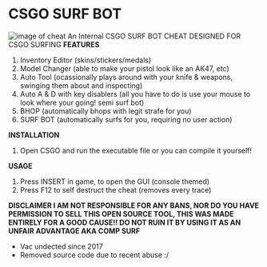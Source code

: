 # CSGO SURF BOT
![image of cheat](https://ibb.co/D5NRKv3)
An Internal CSGO SURF BOT CHEAT DESIGNED FOR CSGO SURFING
**FEATURES**
1. Inventory Editor (skins/stickers/medals)
2. Model Changer (able to make your pistol look like an AK47, etc)
3. Auto Tool (ocassionally plays around with your knife & weapons, swinging them about and inspecting)
4. Auto A & D with key disablers (all you have to do is use your mouse to look where your going! semi surf bot)
5. BHOP (automatically bhops with legit strafe for you)
6. SURF BOT (automatically surfs for you, requiring no user action)

**INSTALLATION**
1. Open CSGO and run the executable file
or you can compile it yourself!

**USAGE**
1. Press INSERT in game, to open the GUI (console themed)
2. Press F12 to self destruct the cheat (removes every trace)

**DISCLAIMER
I AM NOT RESPONSIBLE FOR ANY BANS, NOR DO YOU HAVE PERMISSION TO SELL THIS OPEN SOURCE TOOL, THIS WAS MADE ENTIRELY FOR A GOOD CAUSE!! DO NOT RUIN IT BY USING IT AS AN UNFAIR ADVANTAGE AKA COMP SURF**

- Vac undected since 2017
- Removed source code due to recent abuse :/
